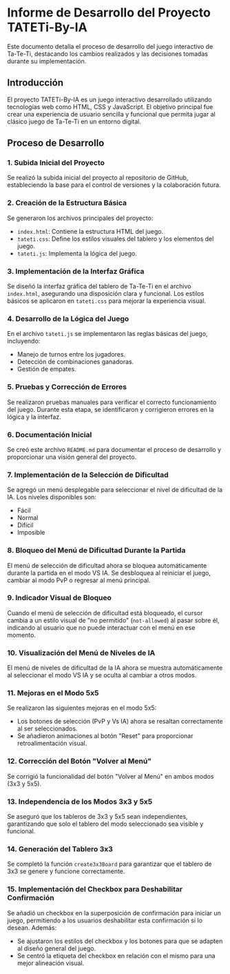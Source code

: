 # Informe de Desarrollo del Proyecto TATETi-By-IA

Este documento detalla el proceso de desarrollo del juego interactivo de Ta-Te-Ti, destacando los cambios realizados y las decisiones tomadas durante su implementación.

## Introducción

El proyecto TATETi-By-IA es un juego interactivo desarrollado utilizando tecnologías web como HTML, CSS y JavaScript. El objetivo principal fue crear una experiencia de usuario sencilla y funcional que permita jugar al clásico juego de Ta-Te-Ti en un entorno digital.

## Proceso de Desarrollo

### 1. Subida Inicial del Proyecto
Se realizó la subida inicial del proyecto al repositorio de GitHub, estableciendo la base para el control de versiones y la colaboración futura.

### 2. Creación de la Estructura Básica
Se generaron los archivos principales del proyecto:
- `index.html`: Contiene la estructura HTML del juego.
- `tateti.css`: Define los estilos visuales del tablero y los elementos del juego.
- `tateti.js`: Implementa la lógica del juego.

### 3. Implementación de la Interfaz Gráfica
Se diseñó la interfaz gráfica del tablero de Ta-Te-Ti en el archivo `index.html`, asegurando una disposición clara y funcional. Los estilos básicos se aplicaron en `tateti.css` para mejorar la experiencia visual.

### 4. Desarrollo de la Lógica del Juego
En el archivo `tateti.js` se implementaron las reglas básicas del juego, incluyendo:
- Manejo de turnos entre los jugadores.
- Detección de combinaciones ganadoras.
- Gestión de empates.

### 5. Pruebas y Corrección de Errores
Se realizaron pruebas manuales para verificar el correcto funcionamiento del juego. Durante esta etapa, se identificaron y corrigieron errores en la lógica y la interfaz.

### 6. Documentación Inicial
Se creó este archivo `README.md` para documentar el proceso de desarrollo y proporcionar una visión general del proyecto.

### 7. Implementación de la Selección de Dificultad
Se agregó un menú desplegable para seleccionar el nivel de dificultad de la IA. Los niveles disponibles son:
- Fácil
- Normal
- Difícil
- Imposible

### 8. Bloqueo del Menú de Dificultad Durante la Partida
El menú de selección de dificultad ahora se bloquea automáticamente durante la partida en el modo VS IA. Se desbloquea al reiniciar el juego, cambiar al modo PvP o regresar al menú principal.

### 9. Indicador Visual de Bloqueo
Cuando el menú de selección de dificultad está bloqueado, el cursor cambia a un estilo visual de "no permitido" (`not-allowed`) al pasar sobre él, indicando al usuario que no puede interactuar con el menú en ese momento.

### 10. Visualización del Menú de Niveles de IA
El menú de niveles de dificultad de la IA ahora se muestra automáticamente al seleccionar el modo VS IA y se oculta al cambiar a otros modos.

### 11. Mejoras en el Modo 5x5
Se realizaron las siguientes mejoras en el modo 5x5:
- Los botones de selección (PvP y Vs IA) ahora se resaltan correctamente al ser seleccionados.
- Se añadieron animaciones al botón "Reset" para proporcionar retroalimentación visual.

### 12. Corrección del Botón "Volver al Menú"
Se corrigió la funcionalidad del botón "Volver al Menú" en ambos modos (3x3 y 5x5).

### 13. Independencia de los Modos 3x3 y 5x5
Se aseguró que los tableros de 3x3 y 5x5 sean independientes, garantizando que solo el tablero del modo seleccionado sea visible y funcional.

### 14. Generación del Tablero 3x3
Se completó la función `create3x3Board` para garantizar que el tablero de 3x3 se genere y funcione correctamente.

### 15. Implementación del Checkbox para Deshabilitar Confirmación
Se añadió un checkbox en la superposición de confirmación para iniciar un juego, permitiendo a los usuarios deshabilitar esta confirmación si lo desean. Además:
- Se ajustaron los estilos del checkbox y los botones para que se adapten al diseño general del juego.
- Se centró la etiqueta del checkbox en relación con el mismo para una mejor alineación visual.